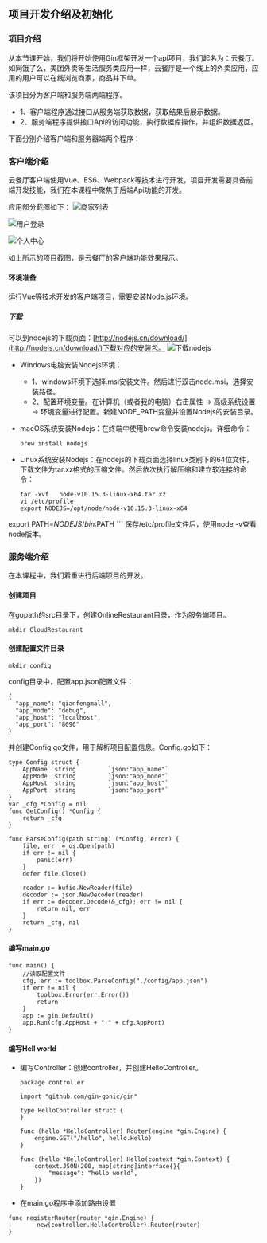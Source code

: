 ## 项目开发介绍及初始化

### 项目介绍
从本节课开始，我们将开始使用Gin框架开发一个api项目，我们起名为：云餐厅。如同饿了么，美团外卖等生活服务类应用一样，云餐厅是一个线上的外卖应用，应用的用户可以在线浏览商家，商品并下单。

该项目分为客户端和服务端两端程序。
* 1、客户端程序通过接口从服务端获取数据，获取结果后展示数据。
* 2、服务端程序提供接口Api的访问功能，执行数据库操作，并组织数据返回。

下面分别介绍客户端和服务器端两个程序：

### 客户端介绍
云餐厅客户端使用Vue、ES6、Webpack等技术进行开发，项目开发需要具备前端开发技能，我们在本课程中聚焦于后端Api功能的开发。

应用部分截图如下：
![商家列表](img/WX20191027-105528@2x.png)

![用户登录](img/WX20191027-162321@2x.png)

![个人中心](img/WX20191027-163231@2x.png)

如上所示的项目截图，是云餐厅的客户端功能效果展示。

#### 环境准备
运行Vue等技术开发的客户端项目，需要安装Node.js环境。
##### 下载
可以到nodejs的下载页面：[http://nodejs.cn/download/](http://nodejs.cn/download/)下载对应的安装包。
![下载nodejs](img/WX20191027-171903@2x.png)
* Windows电脑安装Nodejs环境：
    * 1、windows环境下选择.msi安装文件。然后进行双击node.msi，选择安装路径。
    * 2、配置环境变量。在计算机（或者我的电脑）右击属性 -> 高级系统设置 -> 环境变量进行配置。新建NODE_PATH变量并设置Nodejs的安装目录。
* macOS系统安装Nodejs：在终端中使用brew命令安装nodejs。详细命令：
    
    ```
    brew install nodejs
    ```
* Linux系统安装Nodejs：在nodejs的下载页面选择linux类别下的64位文件，下载文件为tar.xz格式的压缩文件。然后依次执行解压缩和建立软连接的命令：
    
    ```
    tar -xvf   node-v10.15.3-linux-x64.tar.xz
    vi /etc/profile
    export NODEJS=/opt/node/node-v10.15.3-linux-x64
export PATH=$NODEJS/bin:$PATH
    ```
    保存/etc/profile文件后，使用node -v查看node版本。

### 服务端介绍
在本课程中，我们着重进行后端项目的开发。

#### 创建项目
在gopath的src目录下，创建OnlineRestaurant目录，作为服务端项目。
```
mkdir CloudRestaurant
```

#### 创建配置文件目录
```
mkdir config
```
config目录中，配置app.json配置文件：
```
{
  "app_name": "qianfengmall",
  "app_mode": "debug",
  "app_host": "localhost",
  "app_port": "8090"
}
```
并创建Config.go文件，用于解析项目配置信息。Config.go如下：
```
type Config struct {
	AppName  string         `json:"app_name"`
	AppMode  string         `json:"app_mode"`
	AppHost  string         `json:"app_host"`
	AppPort  string         `json:"app_port"`
}
var _cfg *Config = nil
func GetConfig() *Config {
	return _cfg
}

func ParseConfig(path string) (*Config, error) {
	file, err := os.Open(path)
	if err != nil {
		panic(err)
	}
	defer file.Close()

	reader := bufio.NewReader(file)
	decoder := json.NewDecoder(reader)
	if err := decoder.Decode(&_cfg); err != nil {
		return nil, err
	}
	return _cfg, nil
}
```

#### 编写main.go
```
func main() {
    //读取配置文件
	cfg, err := toolbox.ParseConfig("./config/app.json")
	if err != nil {
		toolbox.Error(err.Error())
		return
	}
	app := gin.Default()
	app.Run(cfg.AppHost + ":" + cfg.AppPort)
}
```

#### 编写Hell world
* 编写Controller：创建controller，并创建HelloController。

    ```
    package controller
    
    import "github.com/gin-gonic/gin"
    
    type HelloController struct {
    }
    
    func (hello *HelloController) Router(engine *gin.Engine) {
    	engine.GET("/hello", hello.Hello)
    }
    
    func (hello *HelloController) Hello(context *gin.Context) {
    	context.JSON(200, map[string]interface{}{
    		"message": "hello world",
    	})
    }
    ```
* 在main.go程序中添加路由设置
```
func registerRouter(router *gin.Engine) {
        new(controller.HelloController).Router(router)
}
```













